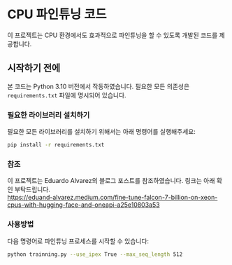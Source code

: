 # CPU 파인튜닝 코드

이 프로젝트는 CPU 환경에서도 효과적으로 파인튜닝을 할 수 있도록 개발된 코드를 제공합니다. 

## 시작하기 전에

본 코드는 Python 3.10 버전에서 작동하였습니다. 필요한 모든 의존성은 `requirements.txt` 파일에 명시되어 있습니다.

### 필요한 라이브러리 설치하기

필요한 모든 라이브러리를 설치하기 위해서는 아래 명령어를 실행해주세요:

```bash
pip install -r requirements.txt
```

### 참조
이 프로젝트는 Eduardo Alvarez의 블로그 포스트를 참조하였습니다. 링크는 아래 확인 부탁드립니다.<br/>
https://eduand-alvarez.medium.com/fine-tune-falcon-7-billion-on-xeon-cpus-with-hugging-face-and-oneapi-a25e10803a53

### 사용방법

다음 명령어로 파인튜닝 프로세스를 시작할 수 있습니다:

```bash
python trainning.py --use_ipex True --max_seq_length 512
```

